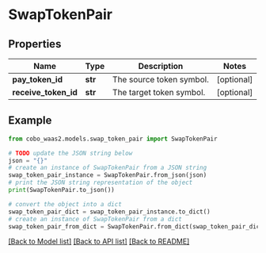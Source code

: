 # SwapTokenPair


## Properties

Name | Type | Description | Notes
------------ | ------------- | ------------- | -------------
**pay_token_id** | **str** | The source token symbol. | [optional] 
**receive_token_id** | **str** | The target token symbol. | [optional] 

## Example

```python
from cobo_waas2.models.swap_token_pair import SwapTokenPair

# TODO update the JSON string below
json = "{}"
# create an instance of SwapTokenPair from a JSON string
swap_token_pair_instance = SwapTokenPair.from_json(json)
# print the JSON string representation of the object
print(SwapTokenPair.to_json())

# convert the object into a dict
swap_token_pair_dict = swap_token_pair_instance.to_dict()
# create an instance of SwapTokenPair from a dict
swap_token_pair_from_dict = SwapTokenPair.from_dict(swap_token_pair_dict)
```
[[Back to Model list]](../README.md#documentation-for-models) [[Back to API list]](../README.md#documentation-for-api-endpoints) [[Back to README]](../README.md)


